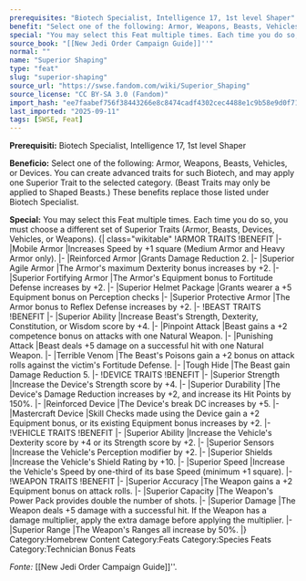 ```yaml
---
prerequisites: "Biotech Specialist, Intelligence 17, 1st level Shaper"
benefit: "Select one of the following: Armor, Weapons, Beasts, Vehicles, or Devices. You can create advanced traits for such Biotech, and may apply one Superior Trait to the selected category. (Beast Traits may only be applied to Shaped Beasts.) These benefits replace those listed under Biotech Specialist."
special: "You may select this Feat multiple times. Each time you do so, you must choose a different set of Superior Traits (Armor, Beasts, Devices, Vehicles, or Weapons). {| class=\"wikitable\" !ARMOR TRAITS !BENEFIT |- |Mobile Armor |Increases Speed by +1 square (Medium Armor and Heavy Armor only). |- |Reinforced Armor |Grants Damage Reduction 2. |- |Superior Agile Armor |The Armor's maximum Dexterity bonus increases by +2. |- |Superior Fortifying Armor |The Armor's Equipment bonus to Fortitude Defense increases by +2. |- |Superior Helmet Package |Grants wearer a +5 Equipment bonus on Perception checks |- |Superior Protective Armor |The Armor bonus to Reflex Defense increases by +2. |- !BEAST TRAITS !BENEFIT |- |Superior Ability |Increase Beast's Strength, Dexterity, Constitution, or Wisdom score by +4. |- |Pinpoint Attack |Beast gains a +2 competence bonus on attacks with one Natural Weapon. |- |Punishing Attack |Beast deals +5 damage on a successful hit with one Natural Weapon. |- |Terrible Venom |The Beast's Poisons gain a +2 bonus on attack rolls against the victim's Fortitude Defense. |- |Tough Hide |The Beast gain Damage Reduction 5. |- !DEVICE TRAITS !BENEFIT |- |Superior Strength |Increase the Device's Strength score by +4. |- |Superior Durability |The Device's Damage Reduction increases by +2, and increase its Hit Points by 150%. |- |Reinforced Device |The Device's break DC increases by +5. |- |Mastercraft Device |Skill Checks made using the Device gain a +2 Equipment bonus, or its existing Equipment bonus increases by +2. |- !VEHICLE TRAITS !BENEFIT |- |Superior Ability |Increase the Vehicle's Dexterity score by +4 or its Strength score by +2. |- |Superior Sensors |Increase the Vehicle's Perception modifier by +2. |- |Superior Shields |Increase the Vehicle's Shield Rating by +10. |- |Superior Speed |Increase the Vehicle's Speed by one-third of its base Speed (minimum +1 square). |- !WEAPON TRAITS !BENEFIT |- |Superior Accuracy |The Weapon gains a +2 Equipment bonus on attack rolls. |- |Superior Capacity |The Weapon's Power Pack provides double the number of shots. |- |Superior Damage |The Weapon deals +5 damage with a successful hit. If the Weapon has a damage multiplier, apply the extra damage before applying the multiplier. |- |Superior Range |The Weapon's Ranges all increase by 50%. |} Category:Homebrew Content Category:Feats Category:Species Feats Category:Technician Bonus Feats"
source_book: "[[New Jedi Order Campaign Guide]]''"
normal: ""
name: "Superior Shaping"
type: "feat"
slug: "superior-shaping"
source_url: "https://swse.fandom.com/wiki/Superior_Shaping"
source_license: "CC BY-SA 3.0 (Fandom)"
import_hash: "ee7faabef756f38443266e8c8474cadf4302cec4488e1c9b58e9d0f71cadf297"
last_imported: "2025-09-11"
tags: [SWSE, Feat]
---
```

**Prerequisiti:** Biotech Specialist, Intelligence 17, 1st level Shaper

**Beneficio:** Select one of the following: Armor, Weapons, Beasts, Vehicles, or Devices. You can create advanced traits for such Biotech, and may apply one Superior Trait to the selected category. (Beast Traits may only be applied to Shaped Beasts.) These benefits replace those listed under Biotech Specialist.

**Special:** You may select this Feat multiple times. Each time you do so, you must choose a different set of Superior Traits (Armor, Beasts, Devices, Vehicles, or Weapons). {| class="wikitable" !ARMOR TRAITS !BENEFIT |- |Mobile Armor |Increases Speed by +1 square (Medium Armor and Heavy Armor only). |- |Reinforced Armor |Grants Damage Reduction 2. |- |Superior Agile Armor |The Armor's maximum Dexterity bonus increases by +2. |- |Superior Fortifying Armor |The Armor's Equipment bonus to Fortitude Defense increases by +2. |- |Superior Helmet Package |Grants wearer a +5 Equipment bonus on Perception checks |- |Superior Protective Armor |The Armor bonus to Reflex Defense increases by +2. |- !BEAST TRAITS !BENEFIT |- |Superior Ability |Increase Beast's Strength, Dexterity, Constitution, or Wisdom score by +4. |- |Pinpoint Attack |Beast gains a +2 competence bonus on attacks with one Natural Weapon. |- |Punishing Attack |Beast deals +5 damage on a successful hit with one Natural Weapon. |- |Terrible Venom |The Beast's Poisons gain a +2 bonus on attack rolls against the victim's Fortitude Defense. |- |Tough Hide |The Beast gain Damage Reduction 5. |- !DEVICE TRAITS !BENEFIT |- |Superior Strength |Increase the Device's Strength score by +4. |- |Superior Durability |The Device's Damage Reduction increases by +2, and increase its Hit Points by 150%. |- |Reinforced Device |The Device's break DC increases by +5. |- |Mastercraft Device |Skill Checks made using the Device gain a +2 Equipment bonus, or its existing Equipment bonus increases by +2. |- !VEHICLE TRAITS !BENEFIT |- |Superior Ability |Increase the Vehicle's Dexterity score by +4 or its Strength score by +2. |- |Superior Sensors |Increase the Vehicle's Perception modifier by +2. |- |Superior Shields |Increase the Vehicle's Shield Rating by +10. |- |Superior Speed |Increase the Vehicle's Speed by one-third of its base Speed (minimum +1 square). |- !WEAPON TRAITS !BENEFIT |- |Superior Accuracy |The Weapon gains a +2 Equipment bonus on attack rolls. |- |Superior Capacity |The Weapon's Power Pack provides double the number of shots. |- |Superior Damage |The Weapon deals +5 damage with a successful hit. If the Weapon has a damage multiplier, apply the extra damage before applying the multiplier. |- |Superior Range |The Weapon's Ranges all increase by 50%. |} Category:Homebrew Content Category:Feats Category:Species Feats Category:Technician Bonus Feats

*Fonte:* [[New Jedi Order Campaign Guide]]''.